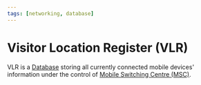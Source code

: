 ```yaml
---
tags: [networking, database]
---
```


# Visitor Location Register (VLR)

VLR is a [Database](202302101139.md) storing all currently connected mobile
devices' information under the control of [Mobile Switching Centre (MSC)](202303312023.md).

